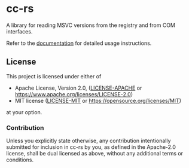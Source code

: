 # cc-rs

A library for reading MSVC versions from the registry and from COM interfaces.

Refer to the [documentation](https://docs.rs/windows-registry) for detailed usage instructions.

## License

This project is licensed under either of

 * Apache License, Version 2.0, ([LICENSE-APACHE](LICENSE-APACHE) or
   https://www.apache.org/licenses/LICENSE-2.0)
 * MIT license ([LICENSE-MIT](LICENSE-MIT) or
   https://opensource.org/licenses/MIT)

at your option.

### Contribution

Unless you explicitly state otherwise, any contribution intentionally submitted
for inclusion in cc-rs by you, as defined in the Apache-2.0 license, shall be
dual licensed as above, without any additional terms or conditions.
